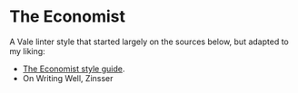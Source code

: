 # The Economist

A Vale linter style that started largely on the sources below, but adapted to my liking:

-  [The Economist style guide](https://cdn.static-economist.com/sites/default/files/store/Style_Guide_2015.pdf).
-  On Writing Well, Zinsser
